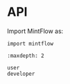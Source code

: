 # API

Import MintFlow as:

```
import mintflow
```

```{toctree}
:maxdepth: 2

user
developer
```

